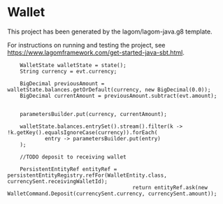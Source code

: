 # Wallet

This project has been generated by the lagom/lagom-java.g8 template. 

For instructions on running and testing the project, see https://www.lagomframework.com/get-started-java-sbt.html.

        WalletState walletState = state();
        String currency = evt.currency;

        BigDecimal previousAmount = walletState.balances.getOrDefault(currency, new BigDecimal(0.0));
        BigDecimal currentAmount = previousAmount.subtract(evt.amount);


        parametersBuilder.put(currency, currentAmount);

        walletState.balances.entrySet().stream().filter(k -> !k.getKey().equalsIgnoreCase(currency)).forEach(
                entry -> parametersBuilder.put(entry)
        );
        
        //TODO deposit to receiving wallet
       
        PersistentEntityRef entityRef = persistentEntityRegistry.refFor(WalletEntity.class, currencySent.receivingWalletId);
                                            return entityRef.ask(new WalletCommand.Deposit(currencySent.currency, currencySent.amount));